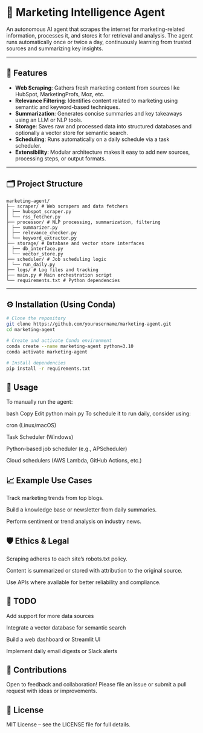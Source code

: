 # 🧠 Marketing Intelligence Agent

An autonomous AI agent that scrapes the internet for marketing-related information, processes it, and stores it for retrieval and analysis. The agent runs automatically once or twice a day, continuously learning from trusted sources and summarizing key insights.

---

## 📌 Features

- **Web Scraping**: Gathers fresh marketing content from sources like HubSpot, MarketingProfs, Moz, etc.
- **Relevance Filtering**: Identifies content related to marketing using semantic and keyword-based techniques.
- **Summarization**: Generates concise summaries and key takeaways using an LLM or NLP tools.
- **Storage**: Saves raw and processed data into structured databases and optionally a vector store for semantic search.
- **Scheduling**: Runs automatically on a daily schedule via a task scheduler.
- **Extensibility**: Modular architecture makes it easy to add new sources, processing steps, or output formats.

---

## 🗂️ Project Structure

```
marketing-agent/
├── scraper/ # Web scrapers and data fetchers
│ ├── hubspot_scraper.py
│ └── rss_fetcher.py
├── processor/ # NLP processing, summarization, filtering
│ ├── summarizer.py
│ ├── relevance_checker.py
│ └── keyword_extractor.py
├── storage/ # Database and vector store interfaces
│ ├── db_interface.py
│ └── vector_store.py
├── scheduler/ # Job scheduling logic
│ └── run_daily.py
├── logs/ # Log files and tracking
├── main.py # Main orchestration script
└── requirements.txt # Python dependencies
```


---

## ⚙️ Installation (Using Conda)

```bash
# Clone the repository
git clone https://github.com/yourusername/marketing-agent.git
cd marketing-agent

# Create and activate Conda environment
conda create --name marketing-agent python=3.10
conda activate marketing-agent

# Install dependencies
pip install -r requirements.txt
```

## 🚀 Usage
To manually run the agent:

bash
Copy
Edit
python main.py
To schedule it to run daily, consider using:

cron (Linux/macOS)

Task Scheduler (Windows)

Python-based job scheduler (e.g., APScheduler)

Cloud schedulers (AWS Lambda, GitHub Actions, etc.)

## 📈 Example Use Cases
Track marketing trends from top blogs.

Build a knowledge base or newsletter from daily summaries.

Perform sentiment or trend analysis on industry news.

## 🛡️ Ethics & Legal
Scraping adheres to each site’s robots.txt policy.

Content is summarized or stored with attribution to the original source.

Use APIs where available for better reliability and compliance.

## 🧩 TODO
 Add support for more data sources

 Integrate a vector database for semantic search

 Build a web dashboard or Streamlit UI

 Implement daily email digests or Slack alerts

## 👥 Contributions
Open to feedback and collaboration! Please file an issue or submit a pull request with ideas or improvements.

## 📄 License
MIT License – see the LICENSE file for full details.
